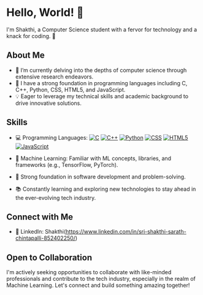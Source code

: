 # Hello, World! 👋

I'm Shakthi, a Computer Science student with a fervor for technology and a knack for coding. 🚀

## About Me

- 🔭 I’m currently delving into the depths of computer science through extensive research endeavors.
- 🌱 I have a strong foundation in programming languages including C, C++, Python, CSS, HTML5, and JavaScript.
- 💡 Eager to leverage my technical skills and academic background to drive innovative solutions.

## Skills

- 💻 Programming Languages: [![C](https://img.shields.io/badge/C-00599C?style=for-the-badge&logo=c&logoColor=white)](https://en.wikipedia.org/wiki/C_(programming_language))
[![C++](https://img.shields.io/badge/C++-00599C?style=for-the-badge&logo=c%2B%2B&logoColor=white)](https://en.wikipedia.org/wiki/C%2B%2B)
[![Python](https://img.shields.io/badge/Python-3776AB?style=for-the-badge&logo=python&logoColor=white)](https://www.python.org/)
[![CSS](https://img.shields.io/badge/CSS-1572B6?style=for-the-badge&logo=css3&logoColor=white)](https://developer.mozilla.org/en-US/docs/Web/CSS)
[![HTML5](https://img.shields.io/badge/HTML5-E34F26?style=for-the-badge&logo=html5&logoColor=white)](https://developer.mozilla.org/en-US/docs/Web/Guide/HTML/HTML5)
[![JavaScript](https://img.shields.io/badge/JavaScript-F7DF1E?style=for-the-badge&logo=javascript&logoColor=black)](https://developer.mozilla.org/en-US/docs/Web/JavaScript)

- 🤖 Machine Learning: Familiar with ML concepts, libraries, and frameworks (e.g., TensorFlow, PyTorch).
- 🚀 Strong foundation in software development and problem-solving.
- 📚 Constantly learning and exploring new technologies to stay ahead in the ever-evolving tech industry.

## Connect with Me

- 💼 LinkedIn: Shakthi(https://www.linkedin.com/in/sri-shakthi-sarath-chintapalli-852402250/)

## Open to Collaboration

I'm actively seeking opportunities to collaborate with like-minded professionals and contribute to the tech industry, especially in the realm of Machine Learning. Let's connect and build something amazing together!

